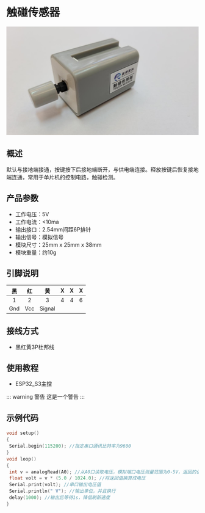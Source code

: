 # 触碰传感器

![Image](.\image/触碰.png)

## 概述

默认与接地端接通，按键按下后接地端断开，与供电端连接。释放按键后恢复接地端连通，常用于单片机的控制电路，触碰检测。

## 产品参数

- 工作电压：5V
- 工作电流：<10ma
- 输出接口：2.54mm间距6P排针
- 输出信号：模拟信号
- 模块尺寸：25mm x 25mm x 38mm
- 模块重量：约10g

## 引脚说明

|  黑   |  红   |   黄   |   X   |   X   |   X   |
| :---: | :---: | :----: | :---: | :---: | :---: |
|   1   |   2   |   3    |   4   |   4   |   6   |
|  Gnd  |  Vcc  | Signal |       |       |       |

## 接线方式

- 黑红黄3P杜邦线

## 使用教程

- ESP32_S3主控
  
::: warning 警告
这是一个警告
:::

## 示例代码

```CPP
void setup()
{
 Serial.begin(115200); //指定串口通讯比特率为9600
}
void loop()
{
 int v = analogRead(A0); //从A0口读取电压，模拟端口电压测量范围为0-5V，返回的值为0-1024
 float volt = v * (5.0 / 1024.0); //将返回值换算成电压
 Serial.print(volt); //串口输出电压值
 Serial.println(" V"); //输出单位，并且换行
 delay(1000); //输出后等待1s，降低刷新速度
}
```
